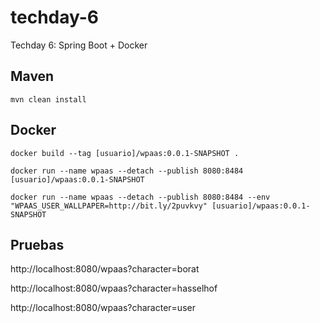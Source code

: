 # techday-6
Techday 6: Spring Boot + Docker

## Maven

```mvn clean install```

## Docker

```docker build --tag [usuario]/wpaas:0.0.1-SNAPSHOT .```

```docker run --name wpaas --detach --publish 8080:8484 [usuario]/wpaas:0.0.1-SNAPSHOT```

```docker run --name wpaas --detach --publish 8080:8484 --env "WPAAS_USER_WALLPAPER=http://bit.ly/2puvkvy" [usuario]/wpaas:0.0.1-SNAPSHOT```

## Pruebas

http://localhost:8080/wpaas?character=borat

http://localhost:8080/wpaas?character=hasselhof

http://localhost:8080/wpaas?character=user
